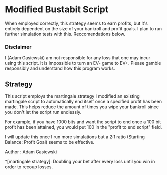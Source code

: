 # Modified Bustabit Script

When employed correctly, this strategy seems to earn profits, but it's entirely dependent on the size of your bankroll and profit goals.  I plan to run further simulation tests with this.  Reccomendations below.

### Disclaimer
I (Adam Gasiewski) am not responsible for any loss that one may incur using this script.  It is impossible to turn an EV- game to EV+.  Please gamble responsibly and understand how this program works.


## Strategy
This script employs the martingale strategy
I modified an existing martingale script to automatically end itself once a specified profit has been made. This helps reduce the amount of times you wipe your bankroll since you don't let the script run endlessly.

For example, if you have 1000 bits and want the script to end once a 100 bit profit has been attained, you would put 100 in the "profit to end script" field.

I will update this once I run more simulations but a 2:1 ratio (Starting Balance: Profit Goal) seems to be effective.



Author
: Adam Gasiewski


*[martingale strategy]: Doubling your bet after every loss until you win in order to recoup losses.
